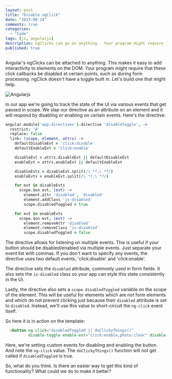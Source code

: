 ```yaml
---
layout: post
title: "Disable ngClick"
date: "2013-08-14"
comments: true
categories:
  - "Code"
tags: [js, angularjs]
description: ngClicks can go on anything.  Your program might require that they be disabled at certain points.  Here's an easy directive to help.
published: true
---
```


Angular's ngClicks can be attached to anything.  This makes it easy to add interactivity to elements on the DOM.  Your program might require that these click callbacks be disabled at certain points, such as during form processing.  ngClick doesn't have a toggle built in.  Let's build one that might help.

![Angularjs](http://i.imgur.com/wVBKD.png)

<!--more-->

In our app we're going to track the state of the UI via various events that get passed in scope.  We slap our directive as an attribute on an element and it will respond by disabling or enabling on certain events.  Here's the directive:

```coffeescript disable-toggle.coffee
angular.module('app.directives').directive 'disableToggle', ->
  restrict: 'A'
  replace: false
  link: (scope, element, attrs) ->
    defaultDisableEvt = 'click:disable'
    defaultEnableEvt = 'click:enable'

    disableEvt = attrs.disableEvt || defaultDisableEvt
    enableEvt = attrs.enableEvt || defaultEnableEvt

    disableEvts = disableEvt.split(/\ *?,\ *?/)
    enableEvts = enableEvt.split(/\ *?,\ *?/)

    for evt in disableEvts
      scope.$on evt, (evt) ->
        element.attr 'disabled', 'disabled'
        element.addClass 'is-disabled'
        scope.disabledToggled = true

    for evt in enableEvts
      scope.$on evt, (evt) ->
        element.removeAttr 'disabled'
        element.removeClass 'is-disabled'
        scope.disabledToggled = false
```

The directive allows for listening on multiple events.  This is useful if your button should be disabled/enabled via multiple events.  Just separate your event list with commas.  If you don't want to specify any events, the directive uses two default events, 'click:disable' and 'click:enable'.

The directive sets the `disabled` attribute, commonly used in form fields.  It also sets the `is-disabled` class so your app can style this state consistently in the UI.

Lastly, the directive also sets a `scope.disabledToggled` variable on the scope of the element.  This will be useful for elements which are not form elements and which do not prevent clicking just because their `disabled` attribute is set to `disabled`.  Instead, we'll use this value to short-circuit the `ng-click` event itself.

So here it is in action on the template:

```html
  <button ng-click="disabledToggled || doClickyThings()"
          disable-toggle enable-evt="click:enable,photo:clear" disable-evt="photo:add">Click Me</button>
```

Here, we're setting custom events for disabling and enabling the button.  And note the `ng-click` value.  The `doClickyThings()` function will not get called if `disabledToggled` is true.

So, what do you think.  Is there an easier way to get this kind of functionality?  What could we do to make it better?
